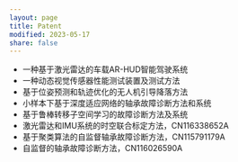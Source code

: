 ```yaml
---
layout: page
title: Patent
modified: 2023-05-17 
share: false
---
```


   
* 一种基于激光雷达的车载AR-HUD智能驾驶系统
* 一种动态视觉传感器性能测试装置及测试方法
* 基于位姿预测和轨迹优化的无人机引导降落方法
* 小样本下基于深度适应网络的轴承故障诊断方法和系统
* 基于鲁棒转移子空间学习的故障诊断方法及系统
* 激光雷达和IMU系统的时空联合标定方法，CN116338652A
* 基于聚类算法的自监督轴承故障诊断方法，CN115791179A
* 自监督的轴承故障诊断方法，CN116026590A
 
